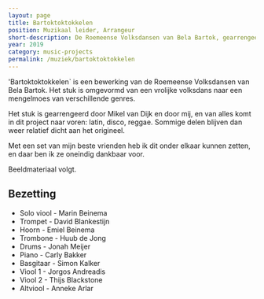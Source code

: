 ```yaml
---
layout: page
title: Bartoktoktokkelen
position: Muzikaal leider, Arrangeur
short-description: De Roemeense Volksdansen van Bela Bartok, gearrengeerd voor band in een funky, jazzy en disco-y stijl.
year: 2019
category: music-projects
permalink: /muziek/bartoktoktokkelen
---
```


'Bartoktoktokkelen` is een bewerking van de Roemeense Volksdansen van Bela
Bartok. Het stuk is omgevormd van een vrolijke volksdans naar een mengelmoes
van verschillende genres. 

Het stuk is gearrengeerd door Mikel van Dijk en door mij, en van alles komt in
dit project naar voren: latin, disco, reggae. Sommige delen blijven dan weer
relatief dicht aan het origineel. 

Met een set van mijn beste vrienden heb ik dit onder elkaar kunnen zetten, en
daar ben ik ze oneindig dankbaar voor.


Beeldmateriaal volgt.

## Bezetting

- Solo viool - Marin Beinema
- Trompet - David Blankestijn
- Hoorn - Emiel Beinema
- Trombone - Huub de Jong
- Drums - Jonah Meijer
- Piano - Carly Bakker
- Basgitaar - Simon Kalker
- Viool 1 - Jorgos Andreadis
- Viool 2 - Thijs Blackstone
- Altviool - Anneke Arlar




